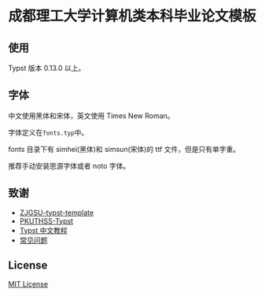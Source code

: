 # 成都理工大学计算机类本科毕业论文模板

## 使用

Typst 版本 0.13.0 以上。

## 字体

中文使用黑体和宋体，英文使用 Times New Roman。

字体定义在`fonts.typ`中。

fonts 目录下有 simhei(黑体)和 simsun(宋体)的 ttf 文件，但是只有单字重。

推荐手动安装思源字体或者 noto 字体。

## 致谢

- [ZJGSU-typst-template](https://github.com/jujimeizuo/ZJSU-typst-template/tree/master)
- [PKUTHSS-Typst](https://github.com/pku-typst/pkuthss-typst)
- [Typst 中文教程](https://tutorial.typst.dev/)
- [常见问题](https://guide.typst.dev/FAQ.html)

## License

[MIT License](./LICENSE)
